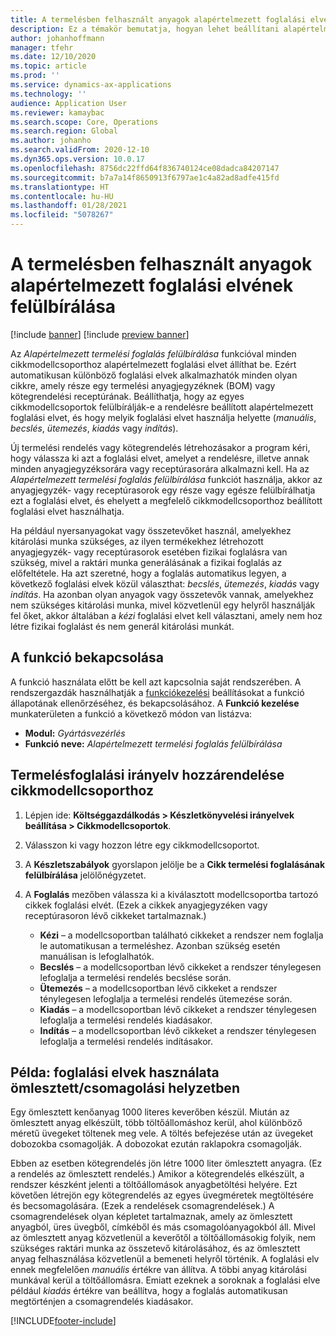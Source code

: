 ```yaml
---
title: A termelésben felhasznált anyagok alapértelmezett foglalási elvének felülbírálása
description: Ez a témakör bemutatja, hogyan lehet beállítani alapértelmezett foglalási elvet az egyes cikkmodellcsoportokhoz, hogy az eltérő foglalási elvek automatikusan alkalmazhatók legyenek minden olyan cikkre, amely része egy termelési anyagjegyzéknek (BOM) vagy egy kötegrendelési receptúrának.
author: johanhoffmann
manager: tfehr
ms.date: 12/10/2020
ms.topic: article
ms.prod: ''
ms.service: dynamics-ax-applications
ms.technology: ''
audience: Application User
ms.reviewer: kamaybac
ms.search.scope: Core, Operations
ms.search.region: Global
ms.author: johanho
ms.search.validFrom: 2020-12-10
ms.dyn365.ops.version: 10.0.17
ms.openlocfilehash: 8756dc22ffd64f836740124ce08dadca84207147
ms.sourcegitcommit: b7a7a14f8650913f6797ae1c4a82ad8adfe415fd
ms.translationtype: HT
ms.contentlocale: hu-HU
ms.lasthandoff: 01/28/2021
ms.locfileid: "5078267"
---
```

# <a name="override-the-default-reservation-principle-for-materials-in-production"></a>A termelésben felhasznált anyagok alapértelmezett foglalási elvének felülbírálása

[!include [banner](../includes/banner.md)]
[!include [preview banner](../includes/preview-banner.md)]

Az *Alapértelmezett termelési foglalás felülbírálása* funkcióval minden cikkmodellcsoporthoz alapértelmezett foglalási elvet állíthat be. Ezért automatikusan különböző foglalási elvek alkalmazhatók minden olyan cikkre, amely része egy termelési anyagjegyzéknek (BOM) vagy kötegrendelési receptúrának. Beállíthatja, hogy az egyes cikkmodellcsoportok felülbírálják-e a rendelésre beállított alapértelmezett foglalási elvet, és hogy melyik foglalási elvet használja helyette (*manuális*, *becslés*, *ütemezés*, *kiadás* vagy *indítás*).

Új termelési rendelés vagy kötegrendelés létrehozásakor a program kéri, hogy válassza ki azt a foglalási elvet, amelyet a rendelésre, illetve annak minden anyagjegyzéksorára vagy receptúrasorára alkalmazni kell. Ha az *Alapértelmezett termelési foglalás felülbírálása* funkciót használja, akkor az anyagjegyzék- vagy receptúrasorok egy része vagy egésze felülbírálhatja ezt a foglalási elvet, és ehelyett a megfelelő cikkmodellcsoporthoz beállított foglalási elvet használhatja.

Ha például nyersanyagokat vagy összetevőket használ, amelyekhez kitárolási munka szükséges, az ilyen termékekhez létrehozott anyagjegyzék- vagy receptúrasorok esetében fizikai foglalásra van szükség, mivel a raktári munka generálásának a fizikai foglalás az előfeltétele. Ha azt szeretné, hogy a foglalás automatikus legyen, a következő foglalási elvek közül választhat: *becslés*, *ütemezés*, *kiadás* vagy *indítás*. Ha azonban olyan anyagok vagy összetevők vannak, amelyekhez nem szükséges kitárolási munka, mivel közvetlenül egy helyről használják fel őket, akkor általában a *kézi* foglalási elvet kell választani, amely nem hoz létre fizikai foglalást és nem generál kitárolási munkát.

## <a name="turn-on-the-feature"></a>A funkció bekapcsolása

A funkció használata előtt be kell azt kapcsolnia saját rendszerében. A rendszergazdák használhatják a [funkciókezelési](../../fin-ops-core/fin-ops/get-started/feature-management/feature-management-overview.md) beállításokat a funkció állapotának ellenőrzéséhez, és bekapcsolásához. A **Funkció kezelése** munkaterületen a funkció a következő módon van listázva:

- **Modul:** *Gyártásvezérlés*
- **Funkció neve:** *Alapértelmezett termelési foglalás felülbírálása*

## <a name="assign-a-production-reservation-policy-to-an-item-model-group"></a>Termelésfoglalási irányelv hozzárendelése cikkmodellcsoporthoz

1. Lépjen ide: **Költséggazdálkodás &gt; Készletkönyvelési irányelvek beállítása &gt; Cikkmodellcsoportok**.
1. Válasszon ki vagy hozzon létre egy cikkmodellcsoportot.
1. A **Készletszabályok** gyorslapon jelölje be a **Cikk termelési foglalásának felülbírálása** jelölőnégyzetet.
1. A **Foglalás** mezőben válassza ki a kiválasztott modellcsoportba tartozó cikkek foglalási elvét. (Ezek a cikkek anyagjegyzéken vagy receptúrasoron lévő cikkeket tartalmaznak.)

    - **Kézi** – a modellcsoportban található cikkeket a rendszer nem foglalja le automatikusan a termeléshez. Azonban szükség esetén manuálisan is lefoglalhatók.
    - **Becslés** – a modellcsoportban lévő cikkeket a rendszer ténylegesen lefoglalja a termelési rendelés becslése során.
    - **Ütemezés** – a modellcsoportban lévő cikkeket a rendszer ténylegesen lefoglalja a termelési rendelés ütemezése során.
    - **Kiadás** – a modellcsoportban lévő cikkeket a rendszer ténylegesen lefoglalja a termelési rendelés kiadásakor.
    - **Indítás** – a modellcsoportban lévő cikkeket a rendszer ténylegesen lefoglalja a termelési rendelés indításakor.

## <a name="example-using-reservation-principles-in-a-bulkpack-scenario"></a>Példa: foglalási elvek használata ömlesztett/csomagolási helyzetben

Egy ömlesztett kenőanyag 1000 literes keverőben készül. Miután az ömlesztett anyag elkészült, több töltőállomáshoz kerül, ahol különböző méretű üvegeket töltenek meg vele. A töltés befejezése után az üvegeket dobozokba csomagolják. A dobozokat ezután raklapokra csomagolják.

Ebben az esetben kötegrendelés jön létre 1000 liter ömlesztett anyagra. (Ez a rendelés az ömlesztett rendelés.) Amikor a kötegrendelés elkészült, a rendszer készként jelenti a töltőállomások anyagbetöltési helyére. Ezt követően létrejön egy kötegrendelés az egyes üvegméretek megtöltésére és becsomagolására. (Ezek a rendelések csomagrendelések.) A csomagrendelések olyan képletet tartalmaznak, amely az ömlesztett anyagból, üres üvegből, címkéből és más csomagolóanyagokból áll. Mivel az ömlesztett anyag közvetlenül a keverőtől a töltőállomásokig folyik, nem szükséges raktári munka az összetevő kitárolásához, és az ömlesztett anyag felhasználása közvetlenül a bemeneti helyről történik. A foglalási elv ennek megfelelően *manuális* értékre van állítva. A többi anyag kitárolási munkával kerül a töltőállomásra. Emiatt ezeknek a soroknak a foglalási elve például *kiadás* értékre van beállítva, hogy a foglalás automatikusan megtörténjen a csomagrendelés kiadásakor.


[!INCLUDE[footer-include](../../includes/footer-banner.md)]